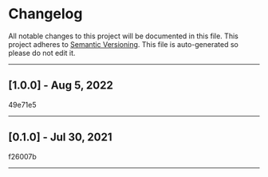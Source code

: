 # Changelog
All notable changes to this project will be documented in this file.
This project adheres to [Semantic Versioning](https://semver.org).
This file is auto-generated so please do not edit it.

----
## [1.0.0] - Aug  5, 2022
49e71e5

----
## [0.1.0] - Jul 30, 2021
f26007b

----